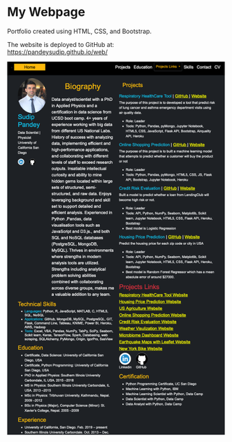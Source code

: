 # My Webpage
Portfolio created using HTML, CSS, and Bootstrap.

The website is deployed to GitHub at:  
https://pandeysudip.github.io/web/


![Images/landingResize.png](images/head2.png)


